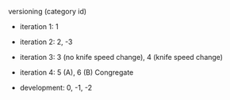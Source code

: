 versioning (category id)
* iteration 1: 1
* iteration 2: 2, -3
* iteration 3: 3 (no knife speed change), 4 (knife speed change)
* iteration 4: 5 (A), 6 (B) Congregate

* development: 0, -1, -2